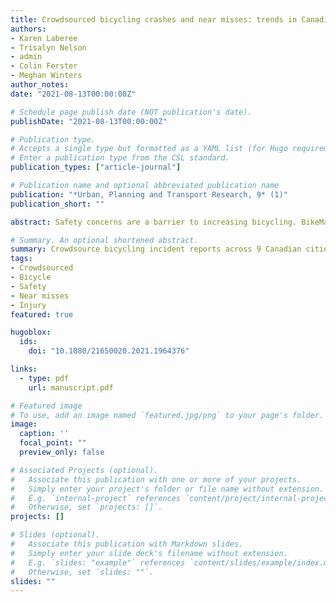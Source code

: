 ```yaml
---
title: Crowdsourced bicycling crashes and near misses: trends in Canadian cities
authors:
- Karen Laberee
- Trisalyn Nelson
- admin
- Colin Ferster
- Meghan Winters
author_notes:
date: "2021-08-13T00:00:00Z"

# Schedule page publish date (NOT publication's date).
publishDate: "2021-08-13T00:00:00Z"

# Publication type.
# Accepts a single type but formatted as a YAML list (for Hugo requirements).
# Enter a publication type from the CSL standard.
publication_types: ["article-journal"]

# Publication name and optional abbreviated publication name
publication: "*Urban, Planning and Transport Research, 9* (1)"
publication_short: ""

abstract: Safety concerns are a barrier to increasing bicycling. BikeMaps.org, a tool for crowdsourcing bicycling collisions, near misses, and falls, offers rich data on local bicycling safety concerns. Our goal is to characterize dominant bicycling safety issues reported in nine Canadian cities. We analyzed 2,513 BikeMaps.org reports (522 collisions, 151 falls, 1840 near misses), and summarized the types of incidents reported, ratios of near misses to collisions by incident type and by city, and injuries resulting from various types of crashes. Incidents categorized as a ‘dangerous pass, overtake at midblock’, were most commonly reported and had the highest ratio of near misses to collision reports (9:1). Cities with a high commute mode share for bicycling had lower near miss to collision reporting ratios. Overall, 40.3% of reported collisions or falls required medical treatment. Incident types with the most severe outcomes were ‘left cross at an intersection’ (58.4% reported needing medical treatment); ‘vehicles failing to stop at intersection or yield to bike’ (54.0%); and ‘multi-use paths, vehicle conflicts at intersection’ (48.5%). Mitigating conditions leading to real or perceived concerns over dangerous passes by vehicles should improve bicycling comfort. Bicycling injuries will be reduced by safety improvements at intersections including those with multi-use paths.

# Summary. An optional shortened abstract.
summary: Crowdsource bicycling incident reports across 9 Canadian cities suggest dangerous passes are the most commonly reported bicycling incidents, with the highest ratio of near misses to collisions (9:1) while incident types leading to highest proportion of injury were with motor vehicles turning left. 
tags:
- Crowdsourced
- Bicycle
- Safety
- Near misses
- Injury
featured: true

hugoblox:
  ids:
    doi: "10.1080/21650020.2021.1964376"

links:
  - type: pdf
    url: manuscript.pdf

# Featured image
# To use, add an image named `featured.jpg/png` to your page's folder. 
image:
  caption: ''
  focal_point: ""
  preview_only: false

# Associated Projects (optional).
#   Associate this publication with one or more of your projects.
#   Simply enter your project's folder or file name without extension.
#   E.g. `internal-project` references `content/project/internal-project/index.md`.
#   Otherwise, set `projects: []`.
projects: []

# Slides (optional).
#   Associate this publication with Markdown slides.
#   Simply enter your slide deck's filename without extension.
#   E.g. `slides: "example"` references `content/slides/example/index.md`.
#   Otherwise, set `slides: ""`.
slides: ""
---
```


